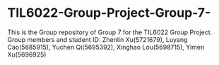 # TIL6022-Group-Project-Group-7-
This is the Group repository of Group 7 for the TIL6022 Group Project.
Group members and student ID: Zhenlin Xu(5721679), Luyang Cao(5685915), Yuchen Qi(5695392), Xinghao Lou(5698715), Yimen Xu(5696925)
